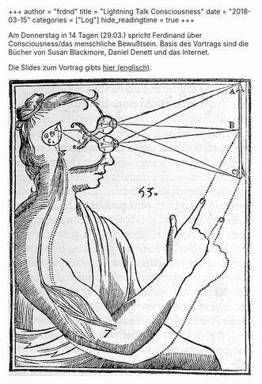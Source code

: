 +++
author = "frdnd"
title = "Lightning Talk Consciousness"
date = "2018-03-15"
categories = ["Log"]
hide_readingtime = true
+++

Am Donnerstag in 14 Tagen (29.03.) spricht Ferdinand über Consciousness/das menschliche Bewußtsein. Basis des Vortrags sind die Bücher von Susan Blackmore, Daniel Denett und das Internet. 

Die Slides zum Vortrag gibts [hier (englisch)](https://rwxrwx.de/talks/lt_consciousness.html).

![descartes](descartes.jpg)
